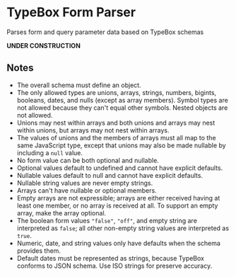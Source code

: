 # TypeBox Form Parser

Parses form and query parameter data based on TypeBox schemas

**UNDER CONSTRUCTION**

## Notes

- The overall schema must define an object.
- The only allowed types are unions, arrays, strings, numbers, bigints, booleans, dates, and nulls (except as array members). Symbol types are not allowed because they can't equal other symbols. Nested objects are not allowed.
- Unions may nest within arrays and both unions and arrays may nest within unions, but arrays may not nest within arrays.
- The values of unions and the members of arrays must all map to the same JavaScript type, except that unions may also be made nullable by including a `null` value.
- No form value can be both optional and nullable.
- Optional values default to undefined and cannot have explicit defaults.
- Nullable values default to null and cannot have explicit defaults.
- Nullable string values are never empty strings.
- Arrays can't have nullable or optional members.
- Empty arrays are not expressible; arrays are either received having at least one member, or no array is received at all. To support an empty array, make the array optional.
- The boolean form values `"false"`, `"off"`, and empty string are interpreted as `false`; all other non-empty string values are interpreted as `true`.
- Numeric, date, and string values only have defaults when the schema provides them.
- Default dates must be represented as strings, because TypeBox conforms to JSON schema. Use ISO strings for preserve accuracy.

